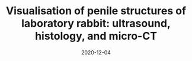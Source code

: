 ---
title: "Visualisation of penile structures of laboratory rabbit: ultrasound, histology, and micro-CT"
collection: publications
permalink: /publication/2020-12-04-paper-2
# excerpt: 'This paper discusses the limitations of current imaging methods in pre-clinical and animal model studies of penile disease, particularly due to the small size of the rat penis. It presents a comparative study of ultrasound, histopathological analysis, and micro-computed tomography, concluding that micro-computed tomography, due to its ability to provide a three-dimensional view, should be the primary method used in pre-clinical trials and animal model studies.'
date: 2020-12-04
venue: 'E3S Web of Conferences'
paperurl: 'http://iliapopov17.github.io/files/Papers/Visualisation of penile structures of laboratory rabbit ultrasound, histology, and micro-CT.pdf'
link: 'https://www.scopus.com/record/display.uri?eid=2-s2.0-85098503487&origin=resultslist'
citation: 'Kogan, M.; Popov, I.; Mitrin, B.; <b>Popov, I.</b>; Sadyrin, E.; Pasetchnik, D.; Ermakov, A.; Ugrekhelidze, N.; Kulikova, N. Visualisation of Penile Structures of Laboratory Rabbit: Ultrasound, Histology, and Micro-CT. <i>E3S Web Conf</i>. 2020, 210, 06016, doi:10.1051/e3sconf/202021006016'
---